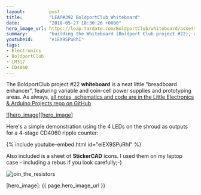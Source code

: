 ```yaml
---
layout:         post
title:          "LEAP#392 BoldportClub Whiteboard"
date:           "2018-05-27 18:30:26 +0800"
hero_image_url: https://leap.tardate.com/BoldportClub/whiteboard/assets/whiteboard_build.jpg
summary:        "building the Whiteboard (Boldport Club project #22), a breadboard enhancer featuring variable and coin-cell power supplies and prototyping areas. Demonstrated with a 4-stage CD3060 ripple counter"
youtubeid:      "eiEX9SPuRhI"
tags:
- Electronics
- BoldportClub
- LM317
- CD4060
---
```


The BoldportClub project #22 **whiteboard** is a neat little "breadboard enhancer", featuring variable and coin-cell power supplies and prototyping areas.
As always, [all notes, schematics and code are in the Little Electronics & Arduino Projects repo on GitHub][project]

[![hero_image][hero_image]][project]

Here's a simple demonstration using the 4 LEDs on the shroud as outputs for a 4-stage CD4060 ripple counter:

{% include youtube-embed.html id="eiEX9SPuRhI" %}

Also included is a sheet of **StickerCAD** icons.
I used them on my laptop case - including a rebus if you look carefully;-)

![join_the_resistors](https://leap.tardate.com/BoldportClub/whiteboard/assets/join_the_resistors.jpg)

[leap]: https://leap.tardate.com
[project]: https://github.com/tardate/LittleArduinoProjects/tree/master/BoldportClub/whiteboard
[hero_image]: {{ page.hero_image_url }}
